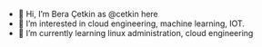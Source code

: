- 👋 Hi, I’m Bera Çetkin as @cetkin here
- 👀 I’m interested in cloud engineering, machine learning, IOT.
- 🌱 I’m currently learning linux administration, cloud engineering

<!---
cetkin/cetkin is a ✨ special ✨ repository because its `README.md` (this file) appears on your GitHub profile.
You can click the Preview link to take a look at your changes.
--->
